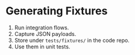 # Generating Fixtures

1. Run integration flows.
2. Capture JSON payloads.
3. Store under `tests/fixtures/` in the code repo.
4. Use them in unit tests.
